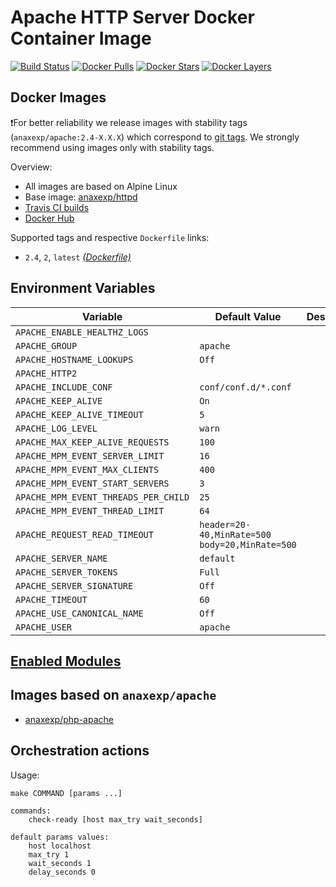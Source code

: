 # Apache HTTP Server Docker Container Image

[![Build Status](https://travis-ci.org/anaxexp/apache.svg?branch=master)](https://travis-ci.org/anaxexp/apache)
[![Docker Pulls](https://img.shields.io/docker/pulls/anaxexp/apache.svg)](https://hub.docker.com/r/anaxexp/apache)
[![Docker Stars](https://img.shields.io/docker/stars/anaxexp/apache.svg)](https://hub.docker.com/r/anaxexp/apache)
[![Docker Layers](https://images.microbadger.com/badges/image/anaxexpapache.svg)](https://microbadger.com/images/anaxexp/apache)

## Docker Images

❗️For better reliability we release images with stability tags (`anaxexp/apache:2.4-X.X.X`) which correspond to [git tags](https://github.com/anaxexp/apache/releases). We strongly recommend using images only with stability tags. 

Overview:

* All images are based on Alpine Linux
* Base image: [anaxexp/httpd](https://github.com/anaxexp/httpd)
* [Travis CI builds](https://travis-ci.org/anaxexp/apache) 
* [Docker Hub](https://hub.docker.com/r/anaxexp/apache) 

Supported tags and respective `Dockerfile` links:

* `2.4`, `2`, `latest` [_(Dockerfile)_](https://github.com/anaxexp/apache/tree/master/Dockerfile)

## Environment Variables 

| Variable                             | Default Value                                    | Description |
| ------------------------------------ | ------------------------------------------------ | ----------- |
| `APACHE_ENABLE_HEALTHZ_LOGS`         |                                                  |             |
| `APACHE_GROUP`                       | `apache`                                         |             |
| `APACHE_HOSTNAME_LOOKUPS`            | `Off`                                            |             |
| `APACHE_HTTP2`                       |                                                  |             |
| `APACHE_INCLUDE_CONF`                | `conf/conf.d/*.conf`                             |             |
| `APACHE_KEEP_ALIVE`                  | `On`                                             |             |
| `APACHE_KEEP_ALIVE_TIMEOUT`          | `5`                                              |             |
| `APACHE_LOG_LEVEL`                   | `warn`                                           |             |
| `APACHE_MAX_KEEP_ALIVE_REQUESTS`     | `100`                                            |             |
| `APACHE_MPM_EVENT_SERVER_LIMIT`      | `16`                                             |             |
| `APACHE_MPM_EVENT_MAX_CLIENTS`       | `400`                                            |             |
| `APACHE_MPM_EVENT_START_SERVERS`     | `3`                                              |             |
| `APACHE_MPM_EVENT_THREADS_PER_CHILD` | `25`                                             |             |
| `APACHE_MPM_EVENT_THREAD_LIMIT`      | `64`                                             |             |
| `APACHE_REQUEST_READ_TIMEOUT`        | `header=20-40,MinRate=500` `body=20,MinRate=500` |             |
| `APACHE_SERVER_NAME`                 | `default`                                        |             |
| `APACHE_SERVER_TOKENS`               | `Full`                                           |             |
| `APACHE_SERVER_SIGNATURE`            | `Off`                                            |             |
| `APACHE_TIMEOUT`                     | `60`                                             |             |
| `APACHE_USE_CANONICAL_NAME`          | `Off`                                            |             |
| `APACHE_USER`                        | `apache`                                         |             |

## [Enabled Modules](https://github.com/anaxexp/apache/blob/master/test/apache_modules)

## Images based on `anaxexp/apache`

* [anaxexp/php-apache](https://github.com/anaxexp/php-apache)

## Orchestration actions

Usage:
```
make COMMAND [params ...]

commands:
    check-ready [host max_try wait_seconds]
 
default params values:
    host localhost
    max_try 1
    wait_seconds 1
    delay_seconds 0
```
